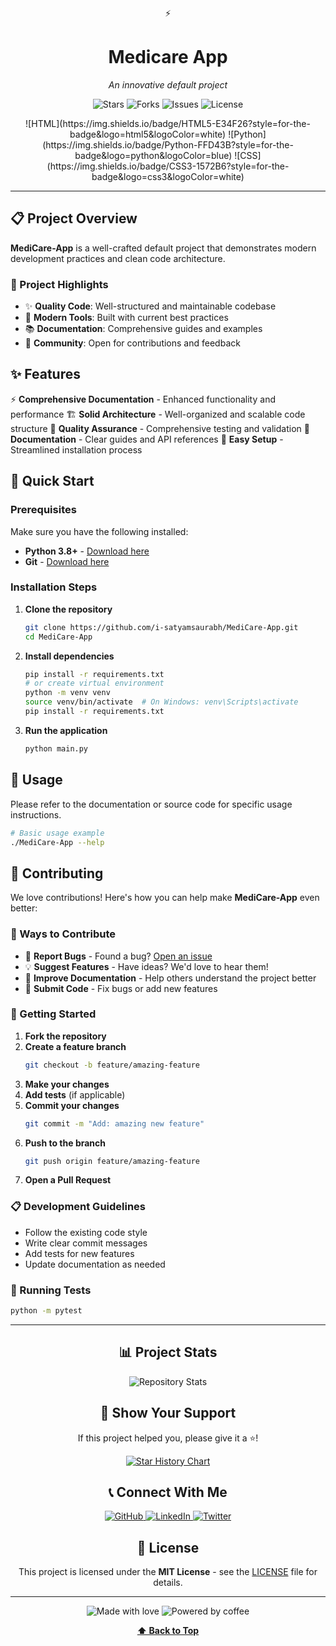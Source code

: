 <a name="top"></a>

<div align="center">

⚡ 

# Medicare App

*An innovative default project*

<p align="center">
  <img src="https://img.shields.io/github/stars/i-satyamsaurabh/MediCare-App?style=for-the-badge&logo=github&color=gold" alt="Stars"/>
  <img src="https://img.shields.io/github/forks/i-satyamsaurabh/MediCare-App?style=for-the-badge&logo=github&color=blue" alt="Forks"/>
  <img src="https://img.shields.io/github/issues/i-satyamsaurabh/MediCare-App?style=for-the-badge&logo=github&color=red" alt="Issues"/>
  <img src="https://img.shields.io/github/license/i-satyamsaurabh/MediCare-App?style=for-the-badge&color=green" alt="License"/>
</p>

<p align="center">![HTML](https://img.shields.io/badge/HTML5-E34F26?style=for-the-badge&logo=html5&logoColor=white) ![Python](https://img.shields.io/badge/Python-FFD43B?style=for-the-badge&logo=python&logoColor=blue) ![CSS](https://img.shields.io/badge/CSS3-1572B6?style=for-the-badge&logo=css3&logoColor=white)</p>

</div>

---

## 📋 Project Overview

**MediCare-App** is a well-crafted default project that demonstrates modern development practices and clean code architecture.

### 🎯 Project Highlights

- ✨ **Quality Code**: Well-structured and maintainable codebase
- 🔧 **Modern Tools**: Built with current best practices
- 📚 **Documentation**: Comprehensive guides and examples
- 🤝 **Community**: Open for contributions and feedback

## ✨ Features

⚡ **Comprehensive Documentation** - Enhanced functionality and performance
🏗️ **Solid Architecture** - Well-organized and scalable code structure
🧪 **Quality Assurance** - Comprehensive testing and validation
📖 **Documentation** - Clear guides and API references
🔧 **Easy Setup** - Streamlined installation process

## 🚀 Quick Start

### Prerequisites

Make sure you have the following installed:

- **Python 3.8+** - [Download here](https://python.org/downloads/)
- **Git** - [Download here](https://git-scm.com/downloads)

### Installation Steps

1. **Clone the repository**
   ```bash
   git clone https://github.com/i-satyamsaurabh/MediCare-App.git
   cd MediCare-App
   ```

2. **Install dependencies**
   ```bash
   pip install -r requirements.txt
   # or create virtual environment
   python -m venv venv
   source venv/bin/activate  # On Windows: venv\Scripts\activate
   pip install -r requirements.txt
   ```

3. **Run the application**
   ```bash
   python main.py
   ```

## 📖 Usage

Please refer to the documentation or source code for specific usage instructions.

```bash
# Basic usage example
./MediCare-App --help
```

## 🤝 Contributing

We love contributions! Here's how you can help make **MediCare-App** even better:

### 🌟 Ways to Contribute

- 🐛 **Report Bugs** - Found a bug? [Open an issue](https://github.com/i-satyamsaurabh/MediCare-App/issues)
- 💡 **Suggest Features** - Have ideas? We'd love to hear them!
- 📝 **Improve Documentation** - Help others understand the project better
- 🔧 **Submit Code** - Fix bugs or add new features

### 🚀 Getting Started

1. **Fork the repository**
2. **Create a feature branch**
   ```bash
   git checkout -b feature/amazing-feature
   ```
3. **Make your changes**
4. **Add tests** (if applicable)
5. **Commit your changes**
   ```bash
   git commit -m "Add: amazing new feature"
   ```
6. **Push to the branch**
   ```bash
   git push origin feature/amazing-feature
   ```
7. **Open a Pull Request**

### 📋 Development Guidelines

- Follow the existing code style
- Write clear commit messages
- Add tests for new features
- Update documentation as needed

### 🧪 Running Tests

```bash
python -m pytest
```

---

<div align="center">

## 📊 Project Stats

<img src="https://github-readme-stats.vercel.app/api/pin/?username=i-satyamsaurabh&repo=MediCare-App&theme=tokyonight&hide_border=true" alt="Repository Stats"/>

## 🌟 Show Your Support

If this project helped you, please give it a ⭐!

[![Star History Chart](https://api.star-history.com/svg?repos=i-satyamsaurabh/MediCare-App&type=Date&theme=dark)](https://star-history.com/#i-satyamsaurabh/MediCare-App&Date)

## 📞 Connect With Me

<p align="center">
  <a href="https://github.com/i-satyamsaurabh">
    <img src="https://img.shields.io/badge/GitHub-100000?style=for-the-badge&logo=github&logoColor=white" alt="GitHub"/>
  </a>
  <a href="https://linkedin.com/in/i-satyamsaurabh">
    <img src="https://img.shields.io/badge/LinkedIn-0077B5?style=for-the-badge&logo=linkedin&logoColor=white" alt="LinkedIn"/>
  </a>
  <a href="https://twitter.com/i-satyamsaurabh">
    <img src="https://img.shields.io/badge/Twitter-1DA1F2?style=for-the-badge&logo=twitter&logoColor=white" alt="Twitter"/>
  </a>
</p>

## 📝 License

This project is licensed under the **MIT License** - see the [LICENSE](LICENSE) file for details.

---

<p align="center">
  <img src="https://img.shields.io/badge/Made%20with-❤️-red?style=for-the-badge" alt="Made with love"/>
  <img src="https://img.shields.io/badge/Powered%20by-☕-brown?style=for-the-badge" alt="Powered by coffee"/>
</p>

**[⬆ Back to Top](#top)**

</div>